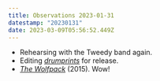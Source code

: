 ```yaml
---
title: Observations 2023-01-31
datestamp: "20230131"
date: 2023-03-09T05:56:52.449Z
---
```

- Rehearsing with the Tweedy band again.
- Editing *[drumprints](https://spencertweedy.bandcamp.com/album/drumprints-vol-1-2301)* for release.
- *[The Wolfpack](https://www.youtube.com/watch?v=06V68L52IyI)* (2015). Wow!